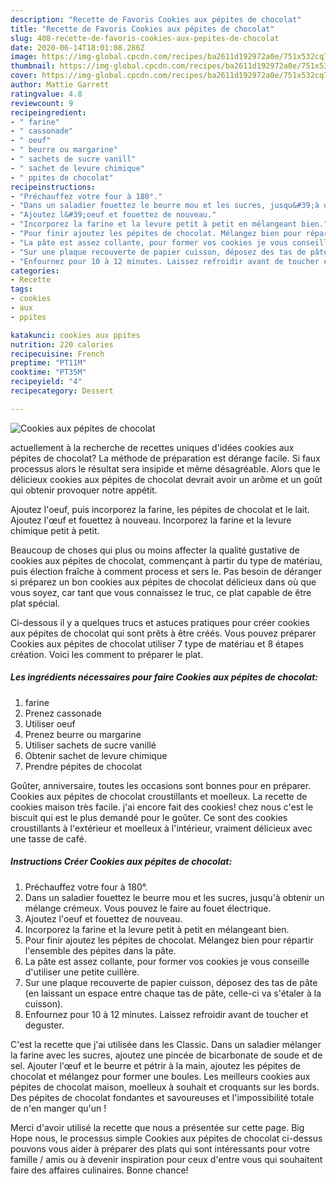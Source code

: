 ```yaml
---
description: "Recette de Favoris Cookies aux pépites de chocolat"
title: "Recette de Favoris Cookies aux pépites de chocolat"
slug: 408-recette-de-favoris-cookies-aux-pepites-de-chocolat
date: 2020-06-14T18:01:08.286Z
image: https://img-global.cpcdn.com/recipes/ba2611d192972a0e/751x532cq70/cookies-aux-pepites-de-chocolat-photo-principale-de-la-recette.jpg
thumbnail: https://img-global.cpcdn.com/recipes/ba2611d192972a0e/751x532cq70/cookies-aux-pepites-de-chocolat-photo-principale-de-la-recette.jpg
cover: https://img-global.cpcdn.com/recipes/ba2611d192972a0e/751x532cq70/cookies-aux-pepites-de-chocolat-photo-principale-de-la-recette.jpg
author: Mattie Garrett
ratingvalue: 4.8
reviewcount: 9
recipeingredient:
- " farine"
- " cassonade"
- " oeuf"
- " beurre ou margarine"
- " sachets de sucre vanill"
- " sachet de levure chimique"
- " ppites de chocolat"
recipeinstructions:
- "Préchauffez votre four à 180°."
- "Dans un saladier fouettez le beurre mou et les sucres, jusqu&#39;à obtenir un mélange crémeux. Vous pouvez le faire au fouet électrique."
- "Ajoutez l&#39;oeuf et fouettez de nouveau."
- "Incorporez la farine et la levure petit à petit en mélangeant bien."
- "Pour finir ajoutez les pépites de chocolat. Mélangez bien pour répartir l&#39;ensemble des pépites dans la pâte."
- "La pâte est assez collante, pour former vos cookies je vous conseille d&#39;utiliser une petite cuillère."
- "Sur une plaque recouverte de papier cuisson, déposez des tas de pâte (en laissant un espace entre chaque tas de pâte, celle-ci va s&#39;étaler à la cuisson)."
- "Enfournez pour 10 à 12 minutes. Laissez refroidir avant de toucher et deguster."
categories:
- Recette
tags:
- cookies
- aux
- ppites

katakunci: cookies aux ppites 
nutrition: 220 calories
recipecuisine: French
preptime: "PT11M"
cooktime: "PT35M"
recipeyield: "4"
recipecategory: Dessert

---
```



![Cookies aux pépites de chocolat](https://img-global.cpcdn.com/recipes/ba2611d192972a0e/751x532cq70/cookies-aux-pepites-de-chocolat-photo-principale-de-la-recette.jpg)

actuellement à la recherche de recettes uniques d'idées cookies aux pépites de chocolat? La méthode de préparation est dérange facile. Si faux processus alors le résultat sera insipide et même désagréable. Alors que le délicieux cookies aux pépites de chocolat devrait avoir un arôme et un goût qui obtenir provoquer notre appétit.

Ajoutez l&#39;oeuf, puis incorporez la farine, les pépites de chocolat et le lait. Ajoutez l&#39;œuf et fouettez à nouveau. Incorporez la farine et la levure chimique petit à petit.

Beaucoup de choses qui plus ou moins affecter la qualité gustative de cookies aux pépites de chocolat, commençant à partir du type de matériau, puis élection fraîche à comment process et sers le. Pas besoin de déranger si préparez un bon cookies aux pépites de chocolat délicieux dans où que vous soyez, car tant que vous connaissez le truc, ce plat capable de être plat spécial.


Ci-dessous il y a quelques trucs et astuces pratiques pour créer cookies aux pépites de chocolat qui sont prêts à être créés. Vous pouvez préparer Cookies aux pépites de chocolat utiliser 7 type de matériau et 8 étapes création. Voici les comment to préparer le plat.

<!--inarticleads1-->

##### Les ingrédients nécessaires pour faire Cookies aux pépites de chocolat:

1.   farine
1. Prenez  cassonade
1. Utiliser  oeuf
1. Prenez  beurre ou margarine
1. Utiliser  sachets de sucre vanillé
1. Obtenir  sachet de levure chimique
1. Prendre  pépites de chocolat


Goûter, anniversaire, toutes les occasions sont bonnes pour en préparer. Cookies aux pépites de chocolat croustillants et moelleux. La recette de cookies maison très facile. j&#39;ai encore fait des cookies! chez nous c&#39;est le biscuit qui est le plus demandé pour le goûter. Ce sont des cookies croustillants à l&#39;extérieur et moelleux à l&#39;intérieur, vraiment délicieux avec une tasse de café. 

<!--inarticleads2-->

##### Instructions Créer Cookies aux pépites de chocolat:

1. Préchauffez votre four à 180°.
1. Dans un saladier fouettez le beurre mou et les sucres, jusqu&#39;à obtenir un mélange crémeux. Vous pouvez le faire au fouet électrique.
1. Ajoutez l&#39;oeuf et fouettez de nouveau.
1. Incorporez la farine et la levure petit à petit en mélangeant bien.
1. Pour finir ajoutez les pépites de chocolat. Mélangez bien pour répartir l&#39;ensemble des pépites dans la pâte.
1. La pâte est assez collante, pour former vos cookies je vous conseille d&#39;utiliser une petite cuillère.
1. Sur une plaque recouverte de papier cuisson, déposez des tas de pâte (en laissant un espace entre chaque tas de pâte, celle-ci va s&#39;étaler à la cuisson).
1. Enfournez pour 10 à 12 minutes. Laissez refroidir avant de toucher et deguster.


C&#39;est la recette que j&#39;ai utilisée dans les Classic. Dans un saladier mélanger la farine avec les sucres, ajoutez une pincée de bicarbonate de soude et de sel. Ajouter l&#39;œuf et le beurre et pétrir à la main, ajoutez les pépites de chocolat et mélangez pour former une boules. Les meilleurs cookies aux pépites de chocolat maison, moelleux à souhait et croquants sur les bords. Des pépites de chocolat fondantes et savoureuses et l&#39;impossibilité totale de n&#39;en manger qu&#39;un ! 


Merci d'avoir utilisé la recette que nous a présentée sur cette page. Big Hope nous, le processus simple Cookies aux pépites de chocolat ci-dessus pouvons vous aider à préparer des plats qui sont intéressants pour votre famille / amis ou à devenir inspiration pour ceux d'entre vous qui souhaitent faire des affaires culinaires. Bonne chance!
